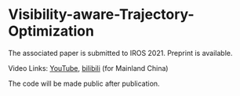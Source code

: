 # Visibility-aware-Trajectory-Optimization

The associated paper is submitted to IROS 2021. Preprint is available.

Video Links: [YouTube](https://youtu.be/PhhrOBx54YY), [bilibili](https://www.bilibili.com/video/BV1vh411Q7G9/) (for Mainland China)

The code will be made public after publication.


